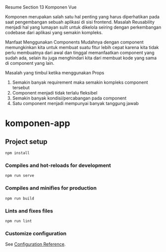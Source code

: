 Resume Section 13 Komponen Vue

Komponen merupakan salah satu hal penting yang harus diperhatikan pada saat pengembangan sebuah aplikasi di sisi frontend. Masalah Reusability menjadi hal yang lumayan sulit untuk dikelola seiring dengan perkembangan codebase dari aplikasi yang semakin kompleks.

Manfaat Menggunakan Components
Mudahnya dengan component memungkinkan kita untuk membuat suatu fitur lebih cepat karena kita tidak perlu membuatnya dari awal dan tinggal memanfaatkan component yang sudah ada, selain itu juga menghindari kita dari membuat kode yang sama di component yang lain.

Masalah yang timbul ketika menggunakan Props
1. Semakin banyak requirement maka semakin kompleks component tersebut
2. Component menjadi tidak terlalu fleksibel
3. Semakin banyak kondisi/percabangan pada component
4. Satu component menjadi mempunyai banyak tanggung jawab


# komponen-app

## Project setup
```
npm install
```

### Compiles and hot-reloads for development
```
npm run serve
```

### Compiles and minifies for production
```
npm run build
```

### Lints and fixes files
```
npm run lint
```

### Customize configuration
See [Configuration Reference](https://cli.vuejs.org/config/).
